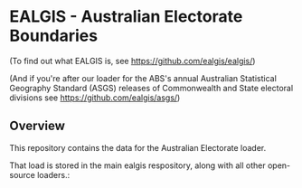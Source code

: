 # EALGIS - Australian Electorate Boundaries

(To find out what EALGIS is, see https://github.com/ealgis/ealgis/)

(And if you're after our loader for the ABS's annual Australian Statistical Geography Standard (ASGS) releases of Commonwealth and State electoral divisions see https://github.com/ealgis/asgs/)

## Overview

This repository contains the data for the Australian Electorate loader.

That load is stored in the main ealgis respository, along with all other open-source loaders.:

